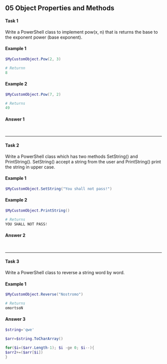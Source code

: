## 05 Object Properties and Methods
#### Task 1
Write a PowerShell class to implement pow(x, n) that is returns the base to the exponent power (base exponent).<br/> 

#### Example 1

```powershell
$MyCustomObject.Pow(2, 3)

# Returnn
8
```

#### Example 2

```powershell
$MyCustomObject.Pow(7, 2)

# Returns
49
```

#### Answer 1

```powershell

```

![]()

---
#### Task 2
Write a PowerShell class which has two methods SetString() and PrintString(). SetString() accept a string from the user and PrintString() print the string in upper case.<br/>

#### Example 1

```powershell
$MyCustomObject.SetString("You shall not pass!")
```

#### Example 2

```powershell
$MyCustomObject.PrintString()

# Returns
YOU SHALL NOT PASS!
```

#### Answer 2

```powershell

```

![]()

---
#### Task 3
Write a PowerShell class to reverse a string word by word.<br/>

#### Example 1

```powershell
$MyCustomObject.Reverse("Nostromo")

# Returns
omortsoN
```

#### Answer 3

```powershell
$string='qwe'

$arr=$string.ToCharArray()

for($i=($arr.Length-1); $i -ge 0; $i--){
$arr2+=($arr[$i])
}
```

![]()


